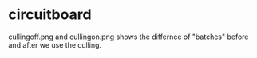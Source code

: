 # circuitboard

cullingoff.png and cullingon.png shows the differnce of "batches" before and after we use the culling.
